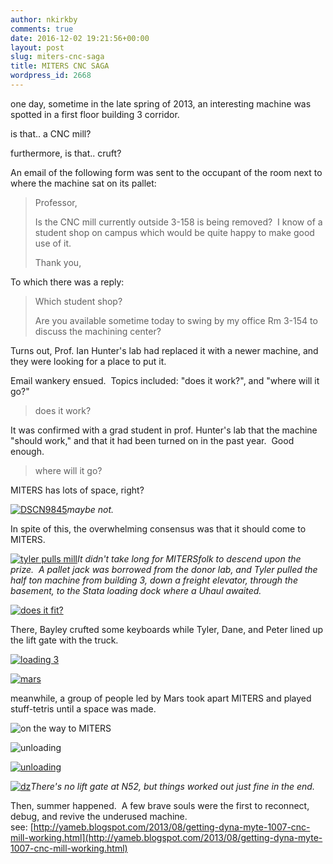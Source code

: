 ```yaml
---
author: nkirkby
comments: true
date: 2016-12-02 19:21:56+00:00
layout: post
slug: miters-cnc-saga
title: MITERS CNC SAGA
wordpress_id: 2668
---
```


one day, sometime in the late spring of 2013, an interesting machine was spotted in a first floor building 3 corridor.

is that.. a CNC mill?

furthermore, is that.. cruft?

An email of the following form was sent to the occupant of the room next to where the machine sat on its pallet:


>Professor,
>
>Is the CNC mill currently outside 3-158 is being removed?  I know of a student shop on campus which would be quite happy to make good use of it.
>
> Thank you,

To which there was a reply:

> Which student shop?
>
> Are you available sometime today to swing by my office Rm 3-154 to discuss the machining center?

Turns out, Prof. Ian Hunter's lab had replaced it with a newer machine, and they were looking for a place to put it.


Email wankery ensued.  Topics included: "does it work?", and "where will it go?"

>does it work?

It was confirmed with a grad student in prof. Hunter's lab that the machine "should work," and that it had been turned on in the past year.  Good enough.

>where will it go?

MITERS has lots of space, right?

[![DSCN9845](http://miters.mit.edu/wp-content/uploads/2013/04/DSCN9845.jpg)](http://miters.mit.edu/wp-content/uploads/2013/04/DSCN9845.jpg)_maybe not._

In spite of this, the overwhelming consensus was that it should come to MITERS.


[![tyler pulls mill](http://miters.mit.edu/wp-content/uploads/2013/05/IMAG0493.jpg)](http://miters.mit.edu/wp-content/uploads/2013/05/IMAG0493.jpg)_It didn't take long for MITERSfolk to descend upon the prize.  A pallet jack was borrowed from the donor lab, and Tyler pulled the half ton machine from building 3, down a freight elevator, through the basement, to the Stata loading dock where a Uhaul awaited._


[![does it fit?](http://miters.mit.edu/wp-content/uploads/2013/05/IMAG0496.jpg)](http://miters.mit.edu/wp-content/uploads/2013/05/IMAG0496.jpg)

There, Bayley crufted some keyboards while Tyler, Dane, and Peter lined up the lift gate with the truck.

[![loading 3](http://miters.mit.edu/wp-content/uploads/2013/05/IMAG0501.jpg)](http://miters.mit.edu/wp-content/uploads/2013/05/IMAG0501.jpg)

[![mars](http://miters.mit.edu/wp-content/uploads/2013/05/IMAG0491.jpg)](http://miters.mit.edu/wp-content/uploads/2013/05/IMAG0491.jpg)


meanwhile, a group of people led by Mars took apart MITERS and played stuff-tetris until a space was made.

![on the way to MITERS](http://miters.mit.edu/wp-content/uploads/2013/05/IMAG0503.jpg)


![unloading](http://miters.mit.edu/wp-content/uploads/2013/05/IMAG0505.jpg)

[![unloading](http://miters.mit.edu/wp-content/uploads/2013/05/IMAG0507.jpg)](http://miters.mit.edu/wp-content/uploads/2013/05/IMAG0507.jpg)

[![dz](http://miters.mit.edu/wp-content/uploads/2013/05/IMAG0509.jpg)](http://miters.mit.edu/wp-content/uploads/2013/05/IMAG0509.jpg)_There's no lift gate at N52, but things worked out just fine in the end._


Then, summer happened.  A few brave souls were the first to reconnect, debug, and revive the underused machine.
see: [http://yameb.blogspot.com/2013/08/getting-dyna-myte-1007-cnc-mill-working.html](http://yameb.blogspot.com/2013/08/getting-dyna-myte-1007-cnc-mill-working.html)



